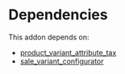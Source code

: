 # Dependencies

This addon depends on:

- [product_variant_attribute_tax](https://github.com/bringout/oca-product)
- [sale_variant_configurator](https://github.com/bringout/oca-product)
